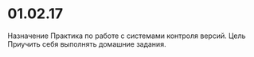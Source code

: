 # 01.02.17
Назначение
Практика по работе с системами контроля версий.
Цель 
Приучить себя выполнять домашние задания.
